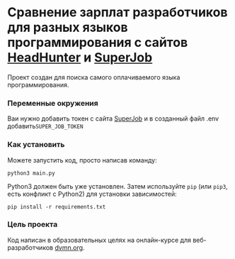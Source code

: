 # Сравнение зарплат разработчиков для разных языков программирования с сайтов [HeadHunter](https://api.hh.ru) и [SuperJob](https://api.superjob.ru)

Проект создан для поиска самого оплачиваемого  языка программирования.


### Переменные окружения
Ваи нужно добавить токен с сайта [SuperJob](https://api.superjob.ru) и в созданный файл .env добавить```SUPER_JOB_TOKEN```

### Как установить

Можете запустить код, просто написав команду:

```python3 main.py```

Python3 должен быть уже установлен. 
Затем используйте `pip` (или `pip3`, есть конфликт с Python2) для установки зависимостей:

```
pip install -r requirements.txt
```

### Цель проекта

Код написан в образовательных целях на онлайн-курсе для веб-разработчиков [dvmn.org](https://dvmn.org/).